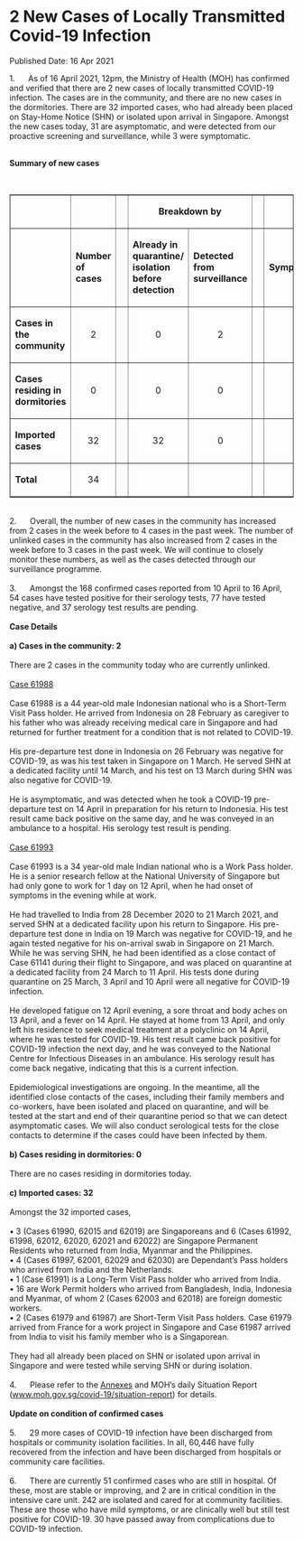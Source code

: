 <html>
    <meta http-equiv="Content-Type" content="text/html; charset=utf-8"/>
    <meta charset="utf-8"/>
    <title>2 New Cases of Locally Transmitted Covid-19 Infection</title>
    <body><h1>2 New Cases of Locally Transmitted Covid-19 Infection</h1>
    <p>Published Date: 16 Apr 2021</p> 1.&nbsp; &nbsp; &nbsp; As of 16 April 2021, 12pm, the Ministry of Health (MOH) has confirmed and verified that there are 2 new cases of locally transmitted COVID-19 infection. The cases are in the community, and there are no new cases in the dormitories. There are 32 imported cases, who had already been placed on Stay-Home Notice (SHN) or isolated upon arrival in Singapore. Amongst the new cases today, 31 are asymptomatic, and were detected from our proactive screening and surveillance, while 3 were symptomatic.<br><br><p><strong>Summary of new cases</strong></p> <p>&nbsp;</p> <table border="1" cellspacing="0" cellpadding="0" width="907"> <tbody><tr> <td width="194"> <p align="right">&nbsp;</p> </td> <td width="90"> <p>&nbsp;</p> </td> <td width="24" valign="top"> <p>&nbsp;</p> </td> <td width="288" colspan="2"> <p align="center"><strong>Breakdown by</strong></p> </td> <td width="24" valign="top"> <p>&nbsp;</p> </td> <td width="288" colspan="2"> <p align="center"><strong>Breakdown by</strong></p> </td> </tr> <tr> <td width="194"> <p align="right">&nbsp;</p> </td> <td width="90"> <p><strong>Number of cases</strong></p> </td> <td width="24" valign="top"> <p>&nbsp;</p> </td> <td width="144"> <p><strong>Already in quarantine/ isolation before detection</strong></p> </td> <td width="144"> <p><strong>Detected from surveillance</strong></p> </td> <td width="24" valign="top"> <p>&nbsp;</p> </td> <td width="144"> <p><strong>Symptomatic</strong></p> </td> <td width="144"> <p><strong>Asymptomatic</strong></p> </td> </tr> <tr> <td width="194"> <p><strong>Cases in the community</strong></p> </td> <td width="90"> <p align="center">2</p> </td> <td width="24" valign="top"> <p align="center">&nbsp;</p> </td> <td width="144"> <p align="center">0</p> </td> <td width="144"> <p align="center">2</p> </td> <td width="24" valign="top"> <p align="center">&nbsp;</p> </td> <td width="144"> <p align="center">1</p> </td> <td width="144"> <p align="center">1</p> </td> </tr> <tr> <td width="194"> <p><strong>Cases residing in dormitories</strong></p> </td> <td width="90"> <p align="center">0</p> </td> <td width="24" valign="top"> <p align="center">&nbsp;</p> </td> <td width="144"> <p align="center">0</p> </td> <td width="144"> <p align="center">0</p> </td> <td width="24" valign="top"> <p align="center">&nbsp;</p> </td> <td width="144"> <p align="center">0</p> </td> <td width="144"> <p align="center">0</p> </td> </tr> <tr> <td width="194"> <p><strong>Imported cases</strong></p> </td> <td width="90"> <p align="center">32</p> </td> <td width="24" valign="top"> <p align="center">&nbsp;</p> </td> <td width="144"> <p align="center">32</p> </td> <td width="144"> <p align="center">0</p> </td> <td width="24" valign="top"> <p align="center">&nbsp;</p> </td> <td width="144"> <p align="center">2</p> </td> <td width="144"> <p align="center">30</p> </td> </tr> <tr> <td width="194"> <p><strong>Total</strong></p> </td> <td width="90"> <p align="center">34</p> </td> <td width="24" valign="top"> <p align="center">&nbsp;</p> </td> <td width="144"> <p align="center">&nbsp;</p> </td> <td width="144"> <p align="center">&nbsp;</p> </td> <td width="24" valign="top"> <p align="center">&nbsp;</p> </td> <td width="144"> <p align="center">&nbsp;</p> </td> <td width="144"> <p align="center">&nbsp;</p> </td> </tr> </tbody></table><br>2.&nbsp; &nbsp; &nbsp; Overall, the number of new cases in the community has increased from 2 cases in the week before to 4 cases in the past week. The number of unlinked cases in the community has also increased from 2 cases in the week before to 3 cases in the past week. We will continue to closely monitor these numbers, as well as the cases detected through our surveillance programme.<br><br>3.&nbsp; &nbsp; &nbsp; Amongst the 168 confirmed cases reported from 10 April to 16 April, 54 cases have tested positive for their serology tests, 77 have tested negative, and 37 serology test results are pending.<br><br><strong>Case Details</strong><br><br><strong>a) Cases in the community: 2</strong><br><br>There are 2 cases in the community today who are currently unlinked.&nbsp;<br><br><span style="text-decoration: underline;">Case 61988</span><br><br>Case 61988 is a 44 year-old male Indonesian national who is a Short-Term Visit Pass holder. He arrived from Indonesia on 28 February as caregiver to his father who was already receiving medical care in Singapore and had returned for further treatment for a condition that is not related to COVID-19.<br><br>His pre-departure test done in Indonesia on 26 February was negative for COVID-19, as was his test taken in Singapore on 1 March. He served SHN at a dedicated facility until 14 March, and his test on 13 March during SHN was also negative for COVID-19.<br><br>He is asymptomatic, and was detected when he took a COVID-19 pre-departure test on 14 April in preparation for his return to Indonesia. His test result came back positive on the same day, and he was conveyed in an ambulance to a hospital. His serology test result is pending.<br><br><span style="text-decoration: underline;">Case 61993</span><br><br>Case 61993 is a 34 year-old male Indian national who is a Work Pass holder. He is a senior research fellow at the National University of Singapore but had only gone to work for 1 day on 12 April, when he had onset of symptoms in the evening while at work.<br><br>He had travelled to India from 28 December 2020 to 21 March 2021, and served SHN at a dedicated facility upon his return to Singapore. His pre-departure test done in India on 19 March was negative for COVID-19, and he again tested negative for his on-arrival swab in Singapore on 21 March. While he was serving SHN, he had been identified as a close contact of Case 61141 during their flight to Singapore, and was placed on quarantine at a dedicated facility from 24 March to 11 April. His tests done during quarantine on 25 March, 3 April and 10 April were all negative for COVID-19 infection.<br><br>He developed fatigue on 12 April evening, a sore throat and body aches on 13 April, and a fever on 14 April. He stayed at home from 13 April, and only left his residence to seek medical treatment at a polyclinic on 14 April, where he was tested for COVID-19. His test result came back positive for COVID-19 infection the next day, and he was conveyed to the National Centre for Infectious Diseases in an ambulance. His serology result has come back negative, indicating that this is a current infection.<br><br>Epidemiological investigations are ongoing. In the meantime, all the identified close contacts of the cases, including their family members and co-workers, have been isolated and placed on quarantine, and will be tested at the start and end of their quarantine period so that we can detect asymptomatic cases. We will also conduct serological tests for the close contacts to determine if the cases could have been infected by them.<br><br><strong>b) Cases residing in dormitories: 0</strong><br><br>There are no cases residing in dormitories today.&nbsp;<br><br><strong>c) Imported cases: 32</strong><br><br>Amongst the 32 imported cases,&nbsp;<br><br>• 3 (Cases 61990, 62015 and 62019) are Singaporeans and 6 (Cases 61992, 61998, 62012, 62020, 62021 and 62022) are Singapore Permanent Residents who returned from India, Myanmar and the Philippines.<br>• 4 (Cases 61997, 62001, 62029 and 62030) are Dependant’s Pass holders who arrived from India and the Netherlands.<br>• 1 (Case 61991) is a Long-Term Visit Pass holder who arrived from India.<br>• 16 are Work Permit holders who arrived from Bangladesh, India, Indonesia and Myanmar, of whom 2 (Cases 62003 and 62018) are foreign domestic workers.<br>• 2 (Cases 61979 and 61987) are Short-Term Visit Pass holders. Case 61979 arrived from France for a work project in Singapore and Case 61987 arrived from India to visit his family member who is a Singaporean.&nbsp;<br><br>They had all already been placed on SHN or isolated upon arrival in Singapore and were tested while serving SHN or during isolation.<br><br>4.&nbsp; &nbsp; &nbsp; Please refer to the <a href="/docs/librariesprovider5/pressroom/press-releases/annexes---16-apr-2021.pdf?sfvrsn=3ed5afb_2" title="Annexes">Annexes</a>&nbsp;and MOH’s daily Situation Report (<a href="https://www.moh.gov.sg/covid-19/situation-report" title="" class="" target="">www.moh.gov.sg/covid-19/situation-report</a>) for details.<br><br><strong>Update on condition of confirmed cases</strong><br><br>5.&nbsp; &nbsp; &nbsp; 29 more cases of COVID-19 infection have been discharged from hospitals or community isolation facilities. In all, 60,446 have fully recovered from the infection and have been discharged from hospitals or community care facilities.<br><br>6.&nbsp; &nbsp; &nbsp; There are currently 51 confirmed cases who are still in hospital. Of these, most are stable or improving, and 2 are in critical condition in the intensive care unit. 242 are isolated and cared for at community facilities. These are those who have mild symptoms, or are clinically well but still test positive for COVID-19. 30 have passed away from complications due to COVID-19 infection.</body>
</html>